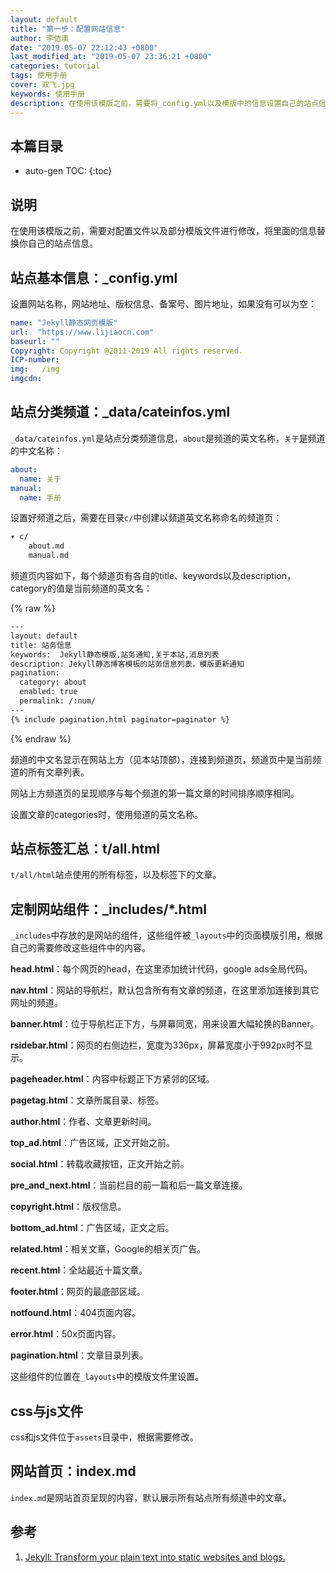 ```yaml
---
layout: default
title: "第一步：配置网站信息"
author: 李佶澳
date: "2019-05-07 22:12:43 +0800"
last_modified_at: "2019-05-07 23:36:21 +0800"
categories: tutorial
tags: 使用手册
cover: 双飞.jpg
keywords: 使用手册
description: 在使用该模版之前，需要将_config.yml以及模版中的信息设置自己的站点信息
---
```


## 本篇目录

* auto-gen TOC:
{:toc}

## 说明

在使用该模版之前，需要对配置文件以及部分模版文件进行修改，将里面的信息替换你自己的站点信息。

## 站点基本信息：_config.yml

设置网站名称，网站地址、版权信息、备案号、图片地址，如果没有可以为空：

```yml
name: "Jekyll静态网页模版"
url:  "https://www.lijiaocn.com"
baseurl: ""  
Copyright: Copyright @2011-2019 All rights reserved.
ICP-number:
img:   /img
imgcdn: 
```

## 站点分类频道：_data/cateinfos.yml

`_data/cateinfos.yml`是站点分类频道信息，`about`是频道的英文名称，`关于`是频道的中文名称：

```yml
about: 
  name: 关于
manual: 
  name: 手册
```

设置好频道之后，需要在目录`c/`中创建以频道英文名称命名的频道页：

```sh
▾ c/
    about.md
    manual.md
```

频道页内容如下，每个频道页有各自的title、keywords以及description，category的值是当前频道的英文名：


{% raw %}

```sh
---
layout: default 
title: 站务信息
keywords:  Jekyll静态模版,站务通知,关于本站,消息列表
description: Jekyll静态博客模板的站务信息列表，模版更新通知
pagination:
  category: about
  enabled: true
  permalink: /:num/
---
{% include pagination.html paginator=paginator %}
```

{% endraw %}

频道的中文名显示在网站上方（见本站顶部），连接到频道页，频道页中是当前频道的所有文章列表。

网站上方频道页的呈现顺序与每个频道的第一篇文章的时间排序顺序相同。

设置文章的categories时，使用频道的英文名称。

## 站点标签汇总：t/all.html

`t/all/html`站点使用的所有标签，以及标签下的文章。

## 定制网站组件：_includes/*.html

`_includes`中存放的是网站的组件，这些组件被`_layouts`中的页面模版引用，根据自己的需要修改这些组件中的内容。

**head.html**：每个网页的head，在这里添加统计代码，google ads全局代码。

**nav.html**：网站的导航栏，默认包含所有有文章的频道，在这里添加连接到其它网址的频道。

**banner.html**：位于导航栏正下方，与屏幕同宽，用来设置大幅轮换的Banner。

**rsidebar.html**：网页的右侧边栏，宽度为336px，屏幕宽度小于992px时不显示。

**pageheader.html**：内容中标题正下方紧邻的区域。

**pagetag.html**：文章所属目录、标签。

**author.html**：作者、文章更新时间。

**top_ad.html**：广告区域，正文开始之前。

**social.html**：转载收藏按钮，正文开始之前。

**pre_and_next.html**：当前栏目的前一篇和后一篇文章连接。

**copyright.html**：版权信息。

**bottom_ad.html**：广告区域，正文之后。

**related.html**：相关文章，Google的相关页广告。

**recent.html**：全站最近十篇文章。

**footer.html**：网页的最底部区域。

**notfound.html**：404页面内容。

**error.html**：50x页面内容。

**pagination.html**：文章目录列表。

这些组件的位置在`_layouts`中的模版文件里设置。

## css与js文件

css和js文件位于`assets`目录中，根据需要修改。

## 网站首页：index.md

`index.md`是网站首页呈现的内容，默认展示所有站点所有频道中的文章。



## 参考

1. [Jekyll: Transform your plain text into static websites and blogs.][1]

[1]: https://jekyllrb.com/ "Jekyll: Transform your plain text into static websites and blogs."


